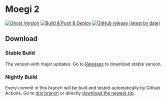# Moegi 2
[![Ghost Version](https://img.shields.io/badge/Ghost-%3E%3D3.0-green.svg)](https://github.com/TryGhost/Ghost)
[![Build & Push & Deploy](https://github.com/moegi-design/ghost-theme-Moegi/workflows/Build%20&%20Push%20&%20Deploy/badge.svg)](https://github.com/moegi-design/ghost-theme-Moegi/actions)
[![GitHub release (latest by date)](https://img.shields.io/github/v/release/moegi-design/ghost-theme-Moegi)](https://github.com/moegi-design/ghost-theme-Moegi/releases)

## Download

### Stable Build

The version with major updates. Go to [Releases](https://github.com/moegi-design/ghost-theme-Moegi/releases) to download stable version.

### Nightly Build

Every commit in this branch will be built and tested automatically by Github Actions. Go to [dist branch](https://github.com/moegi-design/ghost-theme-Moegi/tree/dist) or directly [download the newest zip](https://github.com/moegi-design/ghost-theme-Moegi/archive/dist.zip).

